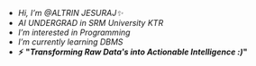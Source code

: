 - _Hi, I’m @ALTRIN JESURAJ✨_
- _AI UNDERGRAD in SRM University KTR_
- _I’m interested in Programming_
- _I’m currently learning DBMS_
- **⚡** **"_Transforming Raw Data's into Actionable Intelligence :)_"**

<!---
ALTRIN43/ALTRIN43 is a ✨ special ✨ repository because its `README.md` (this file) appears on your GitHub profile.
You can click the Preview link to take a look at your changes.
--->
